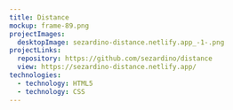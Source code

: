 ```yaml
---
title: Distance
mockup: frame-89.png
projectImages:
  desktopImage: sezardino-distance.netlify.app_-1-.png
projectLinks:
  repository: https://github.com/sezardino/distance
  view: https://sezardino-distance.netlify.app/
technologies:
  - technology: HTML5
  - technology: CSS
---
```

